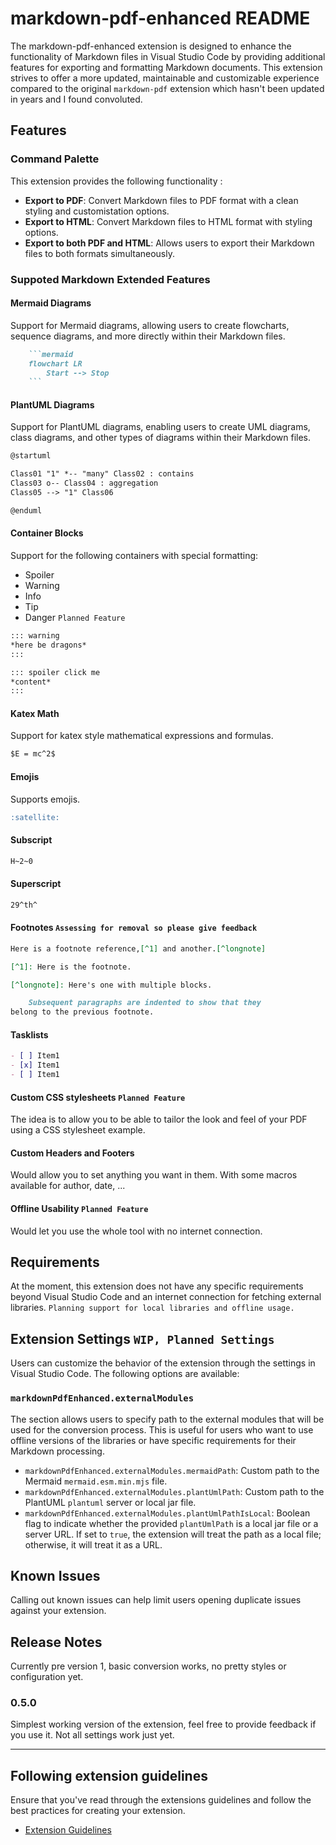 # markdown-pdf-enhanced README

The markdown-pdf-enhanced extension is designed to enhance the functionality of Markdown files in Visual Studio Code by providing additional features for exporting and formatting Markdown documents. This extension strives to offer a more updated, maintainable and customizable experience compared to the original `markdown-pdf` extension which hasn't been updated in years and I found convoluted.

## Features

### Command Palette

This extension provides the following functionality :

* **Export to PDF**: Convert Markdown files to PDF format with a clean styling and customistation options.
* **Export to HTML**: Convert Markdown files to HTML format with styling options.
* **Export to both PDF and HTML**: Allows users to export their Markdown files to both formats simultaneously.

### Suppoted Markdown Extended Features

#### **Mermaid Diagrams**

Support for Mermaid diagrams, allowing users to create flowcharts, sequence diagrams, and more directly within their Markdown files.

```md
    ```mermaid
    flowchart LR
        Start --> Stop
    ```
```

#### **PlantUML Diagrams**

Support for PlantUML diagrams, enabling users to create UML diagrams, class diagrams, and other types of diagrams within their Markdown files.

```md
@startuml

Class01 "1" *-- "many" Class02 : contains
Class03 o-- Class04 : aggregation
Class05 --> "1" Class06

@enduml
```

#### **Container Blocks**

Support for the following containers with special formatting:

* Spoiler
* Warning
* Info
* Tip
* Danger `Planned Feature`

```markdown
::: warning
*here be dragons*
:::

::: spoiler click me
*content*
:::
```

#### Katex Math

Support for katex style mathematical expressions and formulas.

```markdown
$E = mc^2$
```

#### Emojis

Supports emojis.

```markdown
:satellite:
```

#### Subscript

```markdown
H~2~0
```

#### Superscript

```markdown
29^th^
```

#### Footnotes `Assessing for removal so please give feedback`

```markdown
Here is a footnote reference,[^1] and another.[^longnote]

[^1]: Here is the footnote.

[^longnote]: Here's one with multiple blocks.

    Subsequent paragraphs are indented to show that they
belong to the previous footnote.
```

#### Tasklists

```markdown
- [ ] Item1
- [x] Item1
- [ ] Item1
```

#### Custom CSS stylesheets `Planned Feature`

The idea is to allow you to be able to tailor the look and feel of your PDF using a CSS stylesheet example.

#### Custom Headers and Footers

Would allow you to set anything you want in them. With some macros available for author, date, ...

#### Offline Usability `Planned Feature`

Would let you use the whole tool with no internet connection.

## Requirements

At the moment, this extension does not have any specific requirements beyond Visual Studio Code and an internet connection for fetching external libraries. `Planning support for local libraries and offline usage.`

## Extension Settings `WIP, Planned Settings`

Users can customize the behavior of the extension through the settings in Visual Studio Code. The following options are available:

### `markdownPdfEnhanced.externalModules`

The section allows users to specify path to the external modules that will be used for the conversion process. This is useful for users who want to use offline versions of the libraries or have specific requirements for their Markdown processing.

* `markdownPdfEnhanced.externalModules.mermaidPath`: Custom path to the Mermaid `mermaid.esm.min.mjs` file.
* `markdownPdfEnhanced.externalModules.plantUmlPath`: Custom path to the PlantUML `plantuml` server or local jar file.
* `markdownPdfEnhanced.externalModules.plantUmlPathIsLocal`: Boolean flag to indicate whether the provided `plantUmlPath` is a local jar file or a server URL. If set to `true`, the extension will treat the path as a local file; otherwise, it will treat it as a URL.

## Known Issues

Calling out known issues can help limit users opening duplicate issues against your extension.

## Release Notes

Currently pre version 1, basic conversion works, no pretty styles or configuration yet.

### 0.5.0

Simplest working version of the extension, feel free to provide feedback if you use it. Not all settings work just yet.

---

## Following extension guidelines

Ensure that you've read through the extensions guidelines and follow the best practices for creating your extension.

* [Extension Guidelines](https://code.visualstudio.com/api/references/extension-guidelines)
